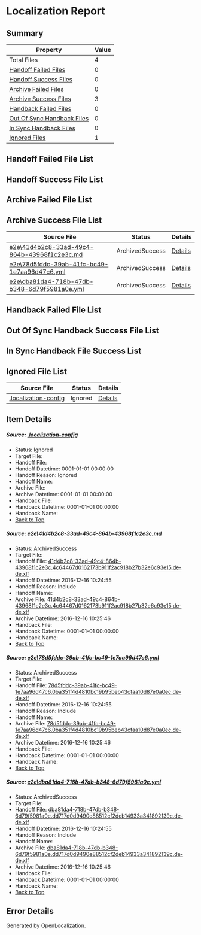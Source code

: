 # <a name='report-top'></a> Localization Report

## Summary
 Property | Value 
 -------- | ----- 
 Total Files | 4
[ Handoff Failed Files ](#handoff-failed-list)| 0
[ Handoff Success Files ](#handoff-success-list)| 0
[ Archive Failed Files ](#archive-failed-list)| 0
[ Archive Success Files ](#archive-success-list)| 3
[ Handback Failed Files ](#handback-failed-list)| 0
[ Out Of Sync Handback Files ](#outofsync-handback-success-list)| 0
[ In Sync Handback Files ](#insync-handback-success-list)| 0
[ Ignored Files ](#ignored-list)| 1

## <a name='handoff-failed-list'></a> Handoff Failed File List

## <a name='handoff-success-list'></a> Handoff Success File List

## <a name='archive-failed-list'></a> Archive Failed File List

## <a name='archive-success-list'></a> Archive Success File List
 Source File | Status | Details 
 ----------- | ------ | ------- 
 [e2e\41d4b2c8-33ad-49c4-864b-43968f1c2e3c.md](https://github.com/OpenLocalizationTestOrg/ol-test0/blob/bce6c219fe43d7e63d13d07c12f057f0e2b61aa7/e2e/41d4b2c8-33ad-49c4-864b-43968f1c2e3c.md) | ArchivedSuccess | [Details](#6aa0b24b64122868a215548be121c2852b7cb4f21)
 [e2e\78d5fddc-39ab-41fc-bc49-1e7aa96d47c6.yml](https://github.com/OpenLocalizationTestOrg/ol-test0/blob/bce6c219fe43d7e63d13d07c12f057f0e2b61aa7/e2e/78d5fddc-39ab-41fc-bc49-1e7aa96d47c6.yml) | ArchivedSuccess | [Details](#c10286aa3c07a33f72e15f11ed75912b732ed9b62)
 [e2e\dba81da4-718b-47db-b348-6d79f5981a0e.yml](https://github.com/OpenLocalizationTestOrg/ol-test0/blob/bce6c219fe43d7e63d13d07c12f057f0e2b61aa7/e2e/dba81da4-718b-47db-b348-6d79f5981a0e.yml) | ArchivedSuccess | [Details](#51d983fd23839b360ddadd8f52ff09004555ba343)

## <a name='handback-failed-list'></a> Handback Failed File List

## <a name='outofsync-handback-success-list'></a> Out Of Sync Handback Success File List

## <a name='insync-handback-success-list'></a> In Sync Handback File Success List

## <a name='ignored-list'></a> Ignored File List
 Source File | Status | Details 
 ----------- | ------ | ------- 
 [.localization-config](https://github.com/OpenLocalizationTestOrg/ol-test0/blob/bce6c219fe43d7e63d13d07c12f057f0e2b61aa7/.localization-config) | Ignored | [Details](#cb0632cf59c1387fc1742bfb9fa3c47f87e2e5c90)

## Item Details
##### <a name='cb0632cf59c1387fc1742bfb9fa3c47f87e2e5c90'></a> Source: [.localization-config](https://github.com/OpenLocalizationTestOrg/ol-test0/blob/bce6c219fe43d7e63d13d07c12f057f0e2b61aa7/.localization-config)
* Status: Ignored
* Target File: 
* Handoff File: 
* Handoff Datetime: 0001-01-01 00:00:00
* Handoff Reason: Ignored
* Handoff Name: 
* Archive File: 
* Archive Datetime: 0001-01-01 00:00:00
* Handback File: 
* Handback Datetime: 0001-01-01 00:00:00
* Handback Name: 
* [Back to Top](#report-top)

##### <a name='6aa0b24b64122868a215548be121c2852b7cb4f21'></a> Source: [e2e\41d4b2c8-33ad-49c4-864b-43968f1c2e3c.md](https://github.com/OpenLocalizationTestOrg/ol-test0/blob/bce6c219fe43d7e63d13d07c12f057f0e2b61aa7/e2e/41d4b2c8-33ad-49c4-864b-43968f1c2e3c.md)
* Status: ArchivedSuccess
* Target File: 
* Handoff File: [41d4b2c8-33ad-49c4-864b-43968f1c2e3c.4c64467d0162173b911f2ac918b27b32e6c93e15.de-de.xlf](https://github.com/OpenLocalizationTestOrg/ol-test0-handoff/blob/fb463a3bed3dd401bf683557ca55eaa913c5c8db/ol-handoff/OpenLocalizationTestOrg/ol-test0-dede/xinjiang/ht/41d4b2c8-33ad-49c4-864b-43968f1c2e3c.4c64467d0162173b911f2ac918b27b32e6c93e15.de-de.xlf)
* Handoff Datetime: 2016-12-16 10:24:55
* Handoff Reason: Include
* Handoff Name: 
* Archive File: [41d4b2c8-33ad-49c4-864b-43968f1c2e3c.4c64467d0162173b911f2ac918b27b32e6c93e15.de-de.xlf](https://github.com/OpenLocalizationTestOrg/ol-test0-handoff/blob/43d225875aa8c9f0da35cd2e71cfddb1d07ff01c/ol-archive/OpenLocalizationTestOrg/ol-test0-dede/xinjiang/ht/41d4b2c8-33ad-49c4-864b-43968f1c2e3c.4c64467d0162173b911f2ac918b27b32e6c93e15.de-de.xlf)
* Archive Datetime: 2016-12-16 10:25:46
* Handback File: 
* Handback Datetime: 0001-01-01 00:00:00
* Handback Name: 
* [Back to Top](#report-top)

##### <a name='c10286aa3c07a33f72e15f11ed75912b732ed9b62'></a> Source: [e2e\78d5fddc-39ab-41fc-bc49-1e7aa96d47c6.yml](https://github.com/OpenLocalizationTestOrg/ol-test0/blob/bce6c219fe43d7e63d13d07c12f057f0e2b61aa7/e2e/78d5fddc-39ab-41fc-bc49-1e7aa96d47c6.yml)
* Status: ArchivedSuccess
* Target File: 
* Handoff File: [78d5fddc-39ab-41fc-bc49-1e7aa96d47c6.0ba351f4d4810bc19b95beb43cfaa10d87e0a0ec.de-de.xlf](https://github.com/OpenLocalizationTestOrg/ol-test0-handoff/blob/fb463a3bed3dd401bf683557ca55eaa913c5c8db/ol-handoff/OpenLocalizationTestOrg/ol-test0-dede/xinjiang/ht/78d5fddc-39ab-41fc-bc49-1e7aa96d47c6.0ba351f4d4810bc19b95beb43cfaa10d87e0a0ec.de-de.xlf)
* Handoff Datetime: 2016-12-16 10:24:55
* Handoff Reason: Include
* Handoff Name: 
* Archive File: [78d5fddc-39ab-41fc-bc49-1e7aa96d47c6.0ba351f4d4810bc19b95beb43cfaa10d87e0a0ec.de-de.xlf](https://github.com/OpenLocalizationTestOrg/ol-test0-handoff/blob/43d225875aa8c9f0da35cd2e71cfddb1d07ff01c/ol-archive/OpenLocalizationTestOrg/ol-test0-dede/xinjiang/ht/78d5fddc-39ab-41fc-bc49-1e7aa96d47c6.0ba351f4d4810bc19b95beb43cfaa10d87e0a0ec.de-de.xlf)
* Archive Datetime: 2016-12-16 10:25:46
* Handback File: 
* Handback Datetime: 0001-01-01 00:00:00
* Handback Name: 
* [Back to Top](#report-top)

##### <a name='51d983fd23839b360ddadd8f52ff09004555ba343'></a> Source: [e2e\dba81da4-718b-47db-b348-6d79f5981a0e.yml](https://github.com/OpenLocalizationTestOrg/ol-test0/blob/bce6c219fe43d7e63d13d07c12f057f0e2b61aa7/e2e/dba81da4-718b-47db-b348-6d79f5981a0e.yml)
* Status: ArchivedSuccess
* Target File: 
* Handoff File: [dba81da4-718b-47db-b348-6d79f5981a0e.dd717d0d9490e88512cf2deb14933a341892139c.de-de.xlf](https://github.com/OpenLocalizationTestOrg/ol-test0-handoff/blob/fb463a3bed3dd401bf683557ca55eaa913c5c8db/ol-handoff/OpenLocalizationTestOrg/ol-test0-dede/xinjiang/ht/dba81da4-718b-47db-b348-6d79f5981a0e.dd717d0d9490e88512cf2deb14933a341892139c.de-de.xlf)
* Handoff Datetime: 2016-12-16 10:24:55
* Handoff Reason: Include
* Handoff Name: 
* Archive File: [dba81da4-718b-47db-b348-6d79f5981a0e.dd717d0d9490e88512cf2deb14933a341892139c.de-de.xlf](https://github.com/OpenLocalizationTestOrg/ol-test0-handoff/blob/43d225875aa8c9f0da35cd2e71cfddb1d07ff01c/ol-archive/OpenLocalizationTestOrg/ol-test0-dede/xinjiang/ht/dba81da4-718b-47db-b348-6d79f5981a0e.dd717d0d9490e88512cf2deb14933a341892139c.de-de.xlf)
* Archive Datetime: 2016-12-16 10:25:46
* Handback File: 
* Handback Datetime: 0001-01-01 00:00:00
* Handback Name: 
* [Back to Top](#report-top)


## Error Details

Generated by OpenLocalization.
